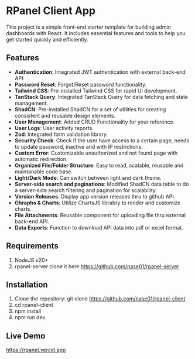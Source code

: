 # RPanel Client App

This project is a simple front-end starter template for building admin dashboards with React. It includes essential features and tools to help you get started quickly and efficiently.

## Features

- **Authentication**: Integrated JWT authentication with external back-end API.
- **Password Reset**: Forgot/Reset password functionality.
- **Tailwind CSS**: Pre-installed Tailwind CSS for rapid UI development.
- **TanStack Query**: Integrated TanStack Query for data fetching and state management.
- **ShadCN**: Pre-installed ShadCN for a set of utilities for creating consistent and reusable design elements.
- **User Management**: Added CRUD Functionality for your reference.
- **User Logs**: User activity reports.
- **Zod**: Integrated form validation library.
- **Security Check**: Check if the user have access to a certain page, needs to update password, inactive and with IP restrictions.
- **Custom Error**: Customizable unauthorized and not found page with automatic redirection.
- **Organized File/Folder Structure**: Easy to read, scalable, reusable and maintanable code base.
- **Light/Dark Mode**: Can switch between light and dark theme.
- **Server-side search and paginations**: Modified ShadCN data table to do a server-side search filtering and pagination for scalability.
- **Version Releases**: Display app version releases thru to github API. 
- **Ghraphs & Charts**: Utilize ChartsJS librabry to render and customize charts. 
- **File Attachments**: Reusable component for uploading file thru external back-end API.
- **Data Exports**: Function to download API data into pdf or excel format.

## Requirements

1. NodeJS v20+
2. rpanel-server clone it here https://github.com/nase01/rpanel-server

## Installation

1. Clone the repository: git clone https://github.com/nase01/rpanel-client
2. cd rpanel-client
3. npm install
4. npm run dev

## Live Demo
https://rpanel.vercel.app
   
